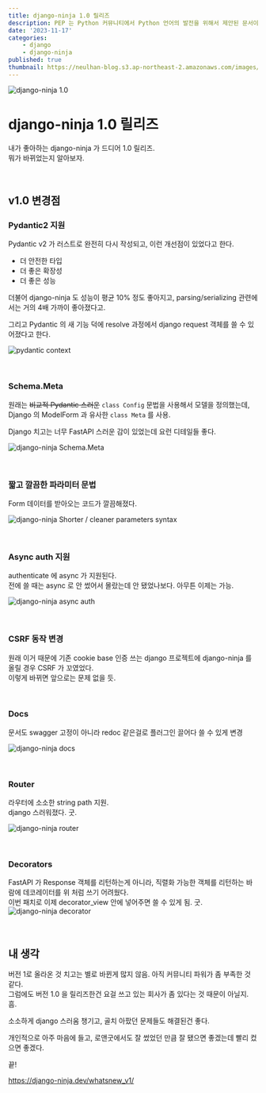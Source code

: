 ```yaml
---
title: django-ninja 1.0 릴리즈
description: PEP 는 Python 커뮤니티에서 Python 언어의 발전을 위해서 제안된 문서이다. PEP-1, PEP-8 처럼 번호가 붙어서 관리된다. PEP 가 무엇인지에 대해서도 PEP-1 을 통해서 정의되어있다.
date: '2023-11-17'
categories:
    - django
    - django-ninja
published: true
thumbnail: https://neulhan-blog.s3.ap-northeast-2.amazonaws.com/images/django-ninja-1-릴리즈/2023-11-17-02-06-43.png
---
```


![django-ninja 1.0](https://neulhan-blog.s3.ap-northeast-2.amazonaws.com/images/django-ninja-1-릴리즈/2023-11-17-02-06-43.png)

# django-ninja 1.0 릴리즈

내가 좋아하는 django-ninja 가 드디어 1.0 릴리즈.  
뭐가 바뀌었는지 알아보자.

<br>

## v1.0 변경점

### Pydantic2 지원

Pydantic v2 가 러스트로 완전히 다시 작성되고, 이런 개선점이 있었다고 한다.

-   더 안전한 타입
-   더 좋은 확장성
-   더 좋은 성능

더불어 django-ninja 도 성능이 평균 10% 정도 좋아지고, parsing/serializing 관련에서는 거의 4배 가까이 좋아졌다고.

그리고 Pydantic 의 새 기능 덕에 resolve 과정에서 django request 객체를 쓸 수 있어졌다고 한다.

![pydantic context](https://neulhan-blog.s3.ap-northeast-2.amazonaws.com/images/django-ninja-1-릴리즈/2023-11-17-02-23-45.png)

<br>

### Schema.Meta

원래는 ~~비교적 Pydantic 스러운~~ `class Config` 문법을 사용해서 모델을 정의했는데,  
Django 의 ModelForm 과 유사한 `class Meta` 를 사용.

Django 치고는 너무 FastAPI 스러운 감이 있었는데 요런 디테일들 좋다.

![django-ninja Schema.Meta](https://neulhan-blog.s3.ap-northeast-2.amazonaws.com/images/django-ninja-1-릴리즈/2023-11-17-02-19-16.png)

<br>

### 짧고 깔끔한 파라미터 문법

Form 데이터를 받아오는 코드가 깔끔해졌다.

![django-ninja Shorter / cleaner parameters syntax](https://neulhan-blog.s3.ap-northeast-2.amazonaws.com/images/django-ninja-1-릴리즈/2023-11-17-02-47-06.png)

<br>

### Async auth 지원

authenticate 에 async 가 지원된다.  
전에 쓸 때는 async 로 안 썼어서 몰랐는데 안 됐었나보다. 아무튼 이제는 가능.

![django-ninja async auth](https://neulhan-blog.s3.ap-northeast-2.amazonaws.com/images/django-ninja-1-릴리즈/2023-11-17-02-48-33.png)

<br>

### CSRF 동작 변경

원래 이거 때문에 기존 cookie base 인증 쓰는 django 프로젝트에 django-ninja 를 올릴 경우 CSRF 가 꼬였었다.  
이렇게 바뀌면 앞으로는 문제 없을 듯.

<br>

### Docs

문서도 swagger 고정이 아니라 redoc 같은걸로 플러그인 끌어다 쓸 수 있게 변경

![django-ninja docs](https://neulhan-blog.s3.ap-northeast-2.amazonaws.com/images/django-ninja-1-릴리즈/2023-11-17-03-02-33.png)

<br>

### Router

라우터에 소소한 string path 지원.  
django 스러워졌다. 굿.

![django-ninja router](https://neulhan-blog.s3.ap-northeast-2.amazonaws.com/images/django-ninja-1-릴리즈/2023-11-17-03-03-03.png)

<br>

### Decorators

FastAPI 가 Response 객체를 리턴하는게 아니라, 직렬화 가능한 객체를 리턴하는 바람에 데코레이터를 위 처럼 쓰기 어려웠다.  
이번 패치로 이제 decorator_view 안에 넣어주면 쓸 수 있게 됨. 굿.
![django-ninja decorator](https://neulhan-blog.s3.ap-northeast-2.amazonaws.com/images/django-ninja-1-릴리즈/2023-11-17-03-16-35.png)

<br>

## 내 생각

버전 1로 올라온 것 치고는 별로 바뀐게 많지 않음. 아직 커뮤니티 파워가 좀 부족한 것 같다.  
그럼에도 버전 1.0 을 릴리즈한건 요걸 쓰고 있는 회사가 좀 있다는 것 때문이 아닐지. 흠.

소소하게 django 스러움 챙기고, 골치 아팠던 문제들도 해결된건 좋다.

개인적으로 아주 마음에 들고, 로앤굿에서도 잘 썼었던 만큼 잘 됐으면 좋겠는데 빨리 컸으면 좋겠다.

끝!

https://django-ninja.dev/whatsnew_v1/
